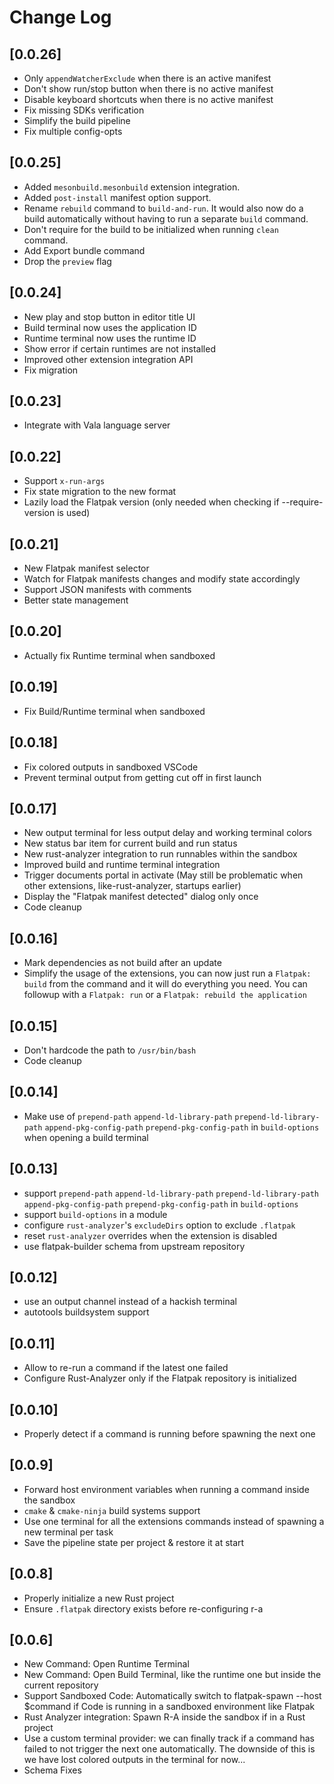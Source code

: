 # Change Log

## [0.0.26]

- Only `appendWatcherExclude` when there is an active manifest 
- Don't show run/stop button when there is no active manifest 
- Disable keyboard shortcuts when there is no active manifest 
- Fix missing SDKs verification
- Simplify the build pipeline
- Fix multiple config-opts

## [0.0.25]

- Added `mesonbuild.mesonbuild` extension integration.
- Added `post-install` manifest option support.
- Rename `rebuild` command to `build-and-run`. It would also now do a build automatically without having to run a separate `build` command.
- Don't require for the build to be initialized when running `clean` command.
- Add Export bundle command
- Drop the `preview` flag

## [0.0.24]

- New play and stop button in editor title UI
- Build terminal now uses the application ID
- Runtime terminal now uses the runtime ID
- Show error if certain runtimes are not installed
- Improved other extension integration API
- Fix migration

## [0.0.23]

- Integrate with Vala language server

## [0.0.22]

- Support `x-run-args`
- Fix state migration to the new format
- Lazily load the Flatpak version (only needed when checking if --require-version is used)

## [0.0.21]

- New Flatpak manifest selector
- Watch for Flatpak manifests changes and modify state accordingly
- Support JSON manifests with comments
- Better state management

## [0.0.20]

- Actually fix Runtime terminal when sandboxed

## [0.0.19]

- Fix Build/Runtime terminal when sandboxed

## [0.0.18]

- Fix colored outputs in sandboxed VSCode
- Prevent terminal output from getting cut off in first launch

## [0.0.17]

- New output terminal for less output delay and working terminal colors
- New status bar item for current build and run status
- New rust-analyzer integration to run runnables within the sandbox
- Improved build and runtime terminal integration
- Trigger documents portal in activate (May still be problematic when other extensions, like-rust-analyzer, startups earlier)
- Display the "Flatpak manifest detected" dialog only once
- Code cleanup

## [0.0.16]

- Mark dependencies as not build after an update
- Simplify the usage of the extensions, you can now just run a `Flatpak: build` from the command and it will do everything you need. You can followup with a `Flatpak: run` or a `Flatpak: rebuild the application`

## [0.0.15]

- Don't hardcode the path to `/usr/bin/bash`
- Code cleanup

## [0.0.14]

- Make use of `prepend-path` `append-ld-library-path` `prepend-ld-library-path` `append-pkg-config-path` `prepend-pkg-config-path` in `build-options` when opening a build terminal

## [0.0.13]

- support `prepend-path` `append-ld-library-path` `prepend-ld-library-path` `append-pkg-config-path` `prepend-pkg-config-path` in `build-options`
- support `build-options` in a module
- configure `rust-analyzer`'s `excludeDirs` option to exclude `.flatpak`
- reset `rust-analyzer` overrides when the extension is disabled
- use flatpak-builder schema from upstream repository

## [0.0.12]

- use an output channel instead of a hackish terminal
- autotools buildsystem support

## [0.0.11]

- Allow to re-run a command if the latest one failed
- Configure Rust-Analyzer only if the Flatpak repository is initialized

## [0.0.10]

- Properly detect if a command is running before spawning the next one

## [0.0.9]

- Forward host environment variables when running a command inside the sandbox
- `cmake` & `cmake-ninja` build systems support
- Use one terminal for all the extensions commands instead of spawning a new terminal per task
- Save the pipeline state per project & restore it at start

## [0.0.8]

- Properly initialize a new Rust project
- Ensure `.flatpak` directory exists before re-configuring r-a

## [0.0.6]

- New Command: Open Runtime Terminal
- New Command: Open Build Terminal, like the runtime one but inside the current repository
- Support Sandboxed Code: Automatically switch to flatpak-spawn --host $command if Code is running in a sandboxed environment like Flatpak
- Rust Analyzer integration: Spawn R-A inside the sandbox if in a Rust project
- Use a custom terminal provider: we can finally track if a command has failed to not trigger the next one automatically. The downside of this is we have lost colored outputs in the terminal for now...
- Schema Fixes
